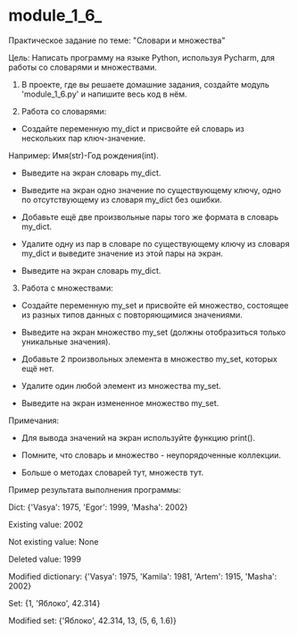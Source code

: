 # module_1_6_

Практическое задание по теме: "Словари и множества"



Цель: Написать программу на языке Python, используя Pycharm, для работы со словарями и множествами.



1. В проекте, где вы решаете домашние задания, создайте модуль 'module_1_6.py' и напишите весь код в нём.



2. Работа со словарями:

  - Создайте переменную my_dict и присвойте ей словарь из нескольких пар ключ-значение.

Например: Имя(str)-Год рождения(int).

  - Выведите на экран словарь my_dict.

  - Выведите на экран одно значение по существующему ключу, одно по отсутствующему из словаря my_dict без ошибки.

  - Добавьте ещё две произвольные пары того же формата в словарь my_dict.

 - Удалите одну из пар в словаре по существующему ключу из словаря my_dict и выведите значение из этой пары на экран.

  - Выведите на экран словарь my_dict.



3. Работа с множествами:

  - Создайте переменную my_set и присвойте ей множество, состоящее из разных типов данных с повторяющимися значениями.

  - Выведите на экран множество my_set (должны отобразиться только уникальные значения).

  - Добавьте 2 произвольных элемента в множество my_set, которых ещё нет.

  - Удалите один любой элемент из множества my_set.

  - Выведите на экран измененное множество my_set.



Примечания:

- Для вывода значений на экран используйте функцию print().

- Помните, что словарь и множество - неупорядоченные коллекции.

- Больше о методах словарей тут, множеств тут.



Пример результата выполнения программы:

Dict: {'Vasya': 1975, 'Egor': 1999, 'Masha': 2002}

Existing value: 2002

Not existing value: None

Deleted value: 1999

Modified dictionary: {'Vasya': 1975, 'Kamila': 1981, 'Artem': 1915, 'Masha': 2002}



Set: {1, 'Яблоко', 42.314}

Modified set: {'Яблоко', 42.314, 13, (5, 6, 1.6)}
